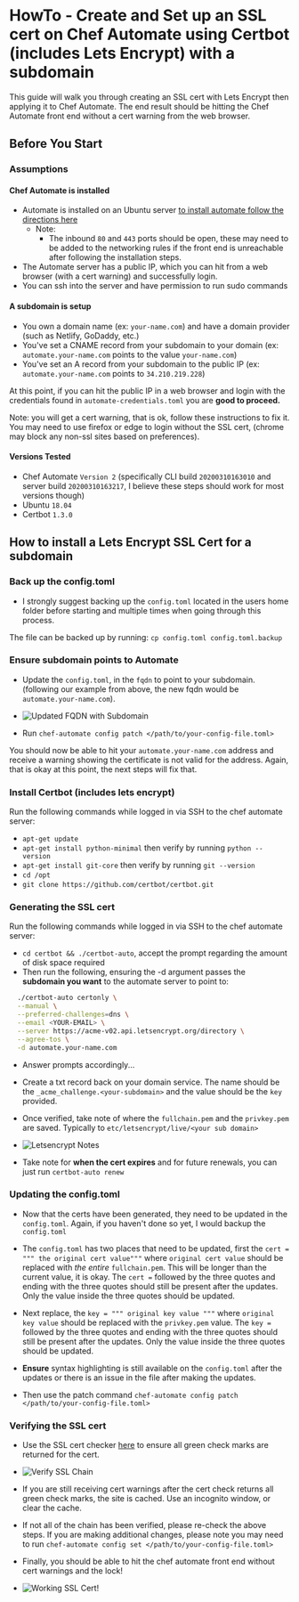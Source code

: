 # HowTo - Create and Set up an SSL cert on Chef Automate using Certbot (includes Lets Encrypt) with a subdomain

This guide will walk you through creating an SSL cert with Lets Encrypt then applying it to Chef Automate. The end result should be hitting the Chef Automate front end without a cert warning from the web browser.

## Before You Start

### Assumptions

#### Chef Automate is installed

- Automate is installed on an Ubuntu server [to install automate follow the directions here](https://automate.chef.io/docs/install/)
  - Note:
    - The inbound `80` and `443` ports should be open, these may need to be added to the networking rules if the front end is unreachable after following the installation steps.
- The Automate server has a public IP, which you can hit from a web browser (with a cert warning) and successfully login.
- You can ssh into the server and have permission to run sudo commands

#### A subdomain is setup

- You own a domain name (ex: `your-name.com`) and have a domain provider (such as Netlify, GoDaddy, etc.)
- You've set a CNAME record from your subdomain to your domain (ex: `automate.your-name.com` points to the value `your-name.com`)
- You've set an A record from your subdomain to the public IP (ex: `automate.your-name.com` points to `34.210.219.228`)

At this point, if you can hit the public IP in a web browser and login with the credentials found in `automate-credentials.toml` you are **good to proceed.**

Note: you will get a cert warning, that is ok, follow these instructions to fix it.  You may need to use firefox or edge to login without the SSL cert, (chrome may block any non-ssl sites based on preferences).

#### Versions Tested

- Chef Automate `Version 2` (specifically CLI build `20200310163010` and server build `20200310163217`, I believe these steps should work for most versions though)
- Ubuntu `18.04`
- Certbot `1.3.0`

## How to install a Lets Encrypt SSL Cert for a subdomain

### Back up the config.toml

- I strongly suggest backing up the `config.toml` located in the users home folder before starting and multiple times when going through this process.

The file can be backed up by running: `cp config.toml config.toml.backup`

### Ensure subdomain points to Automate

- Update the `config.toml`, in the `fqdn` to point to your subdomain. (following our example from above, the new fqdn would be `automate.your-name.com`).

- ![Updated FQDN with Subdomain](../images/A2WithLetsEncryptSSLCert/fqdn-with-subdomain.png)

- Run `chef-automate config patch </path/to/your-config-file.toml>`

You should now be able to hit your `automate.your-name.com` address and receive a warning showing the certificate is not valid for the address.  Again, that is okay at this point, the next steps will fix that.

### Install Certbot (includes lets encrypt)

Run the following commands while logged in via SSH to the chef automate server:

- `apt-get update`
- `apt-get install python-minimal` then verify by running `python --version`
- `apt-get install git-core` then verify by running `git --version`
- `cd /opt`
- `git clone https://github.com/certbot/certbot.git`

### Generating the SSL cert

Run the following commands while logged in via SSH to the chef automate server:

- `cd certbot && ./certbot-auto`, accept the prompt regarding the amount of disk space required
- Then run the following, ensuring the -d argument passes the **subdomain you want** to the automate server to point to:

``` bash
  ./certbot-auto certonly \
  --manual \
  --preferred-challenges=dns \
  --email <YOUR-EMAIL> \
  --server https://acme-v02.api.letsencrypt.org/directory \
  --agree-tos \
  -d automate.your-name.com
```

- Answer prompts accordingly...
- Create a txt record back on your domain service.  The name should be the `_acme_challenge.<your-subdomain>` and the value should be the `key` provided.
- Once verified, take note of where the `fullchain.pem` and the `privkey.pem` are saved.  Typically to `etc/letsencrypt/live/<your sub domain>`

- ![Letsencrypt Notes](../images/A2WithLetsEncryptSSLCert/letsencrypt-notes.png)
- Take note for **when the cert expires** and for future renewals, you can just run `certbot-auto renew`

### Updating the config.toml

- Now that the certs have been generated, they need to be updated in the `config.toml`.  Again, if you haven't done so yet, I would backup the `config.toml`

- The `config.toml` has two places that need to be updated, first the `cert = """ the original cert value"""` where `original cert value` should be replaced with _the entire_ `fullchain.pem`.  This will be longer than the current value, it is okay. The `cert =` followed by the three quotes and ending with the three quotes should still be present after the updates.  Only the value inside the three quotes should be updated.

- Next replace, the `key = """ original key value """` where `original key value` should be replaced with the `privkey.pem` value.  The `key =` followed by the three quotes and ending with the three quotes should still be present after the updates.  Only the value inside the three quotes should be updated.

- **Ensure** syntax highlighting is still available on the `config.toml` after the updates or there is an issue in the file after making the updates.

- Then use the patch command `chef-automate config patch </path/to/your-config-file.toml>`

### Verifying the SSL cert

- Use the SSL cert checker [here](https://www.sslshopper.com/ssl-checker.html) to ensure all green check marks are returned for the cert.

- ![Verify SSL Chain](../images/A2WithLetsEncryptSSLCert/verify-ssl-chain.png)

- If you are still receiving cert warnings after the cert check returns all green check marks, the site is cached.  Use an incognito window, or clear the cache.

- If not all of the chain has been verified, please re-check the above steps.  If you are making additional changes, please note you may need to run `chef-automate config set </path/to/your-config-file.toml>`

- Finally, you should be able to hit the chef automate front end without cert warnings and the lock!

- ![Working SSL Cert!](../images/A2WithLetsEncryptSSLCert/no-cert-warning.png)